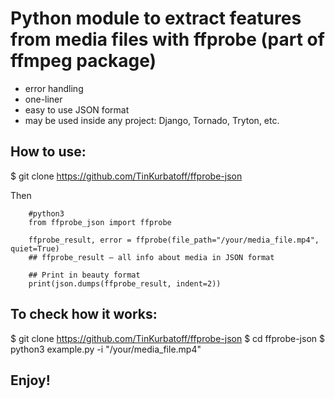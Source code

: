 # Python module to extract features from media files with ffprobe (part of ffmpeg package)

- error handling
- one-liner
- easy to use JSON format
- may be used inside any project: Django, Tornado, Tryton, etc.

## How to use:

$ git clone https://github.com/TinKurbatoff/ffprobe-json

Then
```
    #python3
    from ffprobe_json import ffprobe

    ffprobe_result, error = ffprobe(file_path="/your/media_file.mp4", quiet=True)
    ## ffprobe_result — all info about media in JSON format

    ## Print in beauty format
    print(json.dumps(ffprobe_result, indent=2)) 

```

## To check how it works:

 $ git clone https://github.com/TinKurbatoff/ffprobe-json
 $ cd ffprobe-json
 $ python3 example.py -i "/your/media_file.mp4"

## Enjoy!

